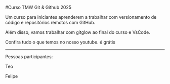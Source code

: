 \#Curso TMW Git \& Github 2025



Um curso para iniciantes aprenderem a trabalhar com versionamento de código e repositórios remotos com GitHub.



Além disso, vamos trabalhar com gitglow ao final do curso e VsCode.



Confira tudo o que temos no nosso youtube. é grátis



----------



Pessoas participantes:



Teo



Felipe

